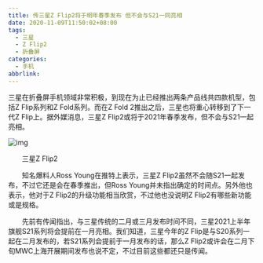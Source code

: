 ```yaml
---
title: 传三星Z Flip2将于明年春季发布 但不会与S21一同亮相
date: 2020-11-09T11:50:02+08:00
tags:
  - 三星
  - Z Flip2
  - 折叠屏
categories:
  - 手机
abbrlink:
---
```


三星在折叠屏手机领域非常积极，到现在为止已经推出两条产品线共四款机型，包括Z Flip系列和Z Fold系列。而在Z Fold 2推出之后，三星也将重心转移到了下一代Z Flip上。据外媒消息，三星Z Flip2或将于2021年春季发布，但不会与S21一起亮相。

![img](https://cdn.jsdelivr.net/gh/yakeing/Documentation@main/Hexo/images/0171-kcaeqzy1032745.jpg)

　　三星Z Flip2

　　知名爆料人Ross Young在推特上表示，三星Z Flip2虽然不会随S21一起发布，不过它还是会在春季推出，但Ross Young并未指出确定的时间点。另外他也表示，他对于Z Flip2的升级功能相当欣赏，不过他也没说明Z Flip2有哪些新功能或是规格。

　　先前有传闻指出，与三星传统的二月或三月发布时间不同，三星2021上半年旗舰S21系列将会提前在一月亮相。我们知道，三星今年的Z Flip是与S20系列一起在二月发布的，若S21系列会提前于一月发布的话，那么Z Flip2或许会在二月下旬MWC上海开展期间发布也说不定，不过目前这些都还只是传闻。
